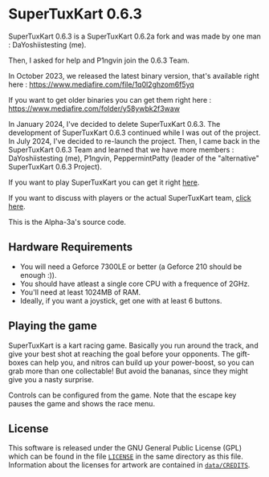 # SuperTuxKart 0.6.3 

SuperTuxKart 0.6.3 is a SuperTuxKart 0.6.2a fork
and was made by one man : DaYoshiistesting (me).

Then, I asked for help and P1ngvin join the 0.6.3 Team.

In October 2023, we released the latest binary version, 
that's available right here :
https://www.mediafire.com/file/1q0l2ghzom6f5yq

If you want to get older binaries you can get them right here :
https://www.mediafire.com/folder/y58ywbk2f3waw

In January 2024, I've decided to delete SuperTuxKart 0.6.3.
The development of SuperTuxKart 0.6.3 continued while I was out
of the project. In July 2024, I've decided to re-launch the project.
Then, I came back in the SuperTuxKart 0.6.3 Team and learned that we have
more members : DaYoshiistesting (me), P1ngvin, PeppermintPatty (leader of the
"alternative" SuperTuxKart 0.6.3 Project).

If you want to play SuperTuxKart you can get it right [here](http://supertuxkart.sourceforge.net).

If you want to discuss with players or the actual SuperTuxKart team, 
[click here](http://supertuxkart.sourceforge.net/forum).

This is the Alpha-3a's source code.

## Hardware Requirements 

* You will need a Geforce 7300LE or better (a Geforce 210 should be enough :)).
* You should have atleast a single core CPU with a frequence of 2GHz.
* You'll need at least 1024MB of RAM. 
* Ideally, if you want a joystick, get one with at least 6 buttons.

## Playing the game 

SuperTuxKart is a kart racing game. Basically you run around the track,
and give your best shot at reaching the goal before your opponents. The 
gift-boxes can help you, and nitros can build up your power-boost, 
so you can grab more than one collectable! But avoid the bananas,
since they might give you a nasty surprise.

Controls can be configured from the game.
Note that the escape key pauses the game and shows the race menu.

## License

This software is released under the GNU General Public License (GPL) which
can be found in the file [`LICENSE`](/LICENSE) in the same directory as this file.
Information about the licenses for artwork are contained in [`data/CREDITS`](/data/CREDITS).
